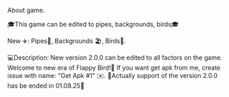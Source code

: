 About game. 

🎓This game can be edited to pipes, backgrounds, birds🎓

New ✈️: Pipes🌠, Backgrounds 🏖, Birds🦅. 

💻Description: New version 2.0.0 can be edited to all factors on the game. Welcome to new era of Flappy Bird!🦅 If you want get apk from me, create issue with name: "Get Apk #1" ✉️. 💾Actually support of the version 2.0.0 has be ended in 01.08.25💾
